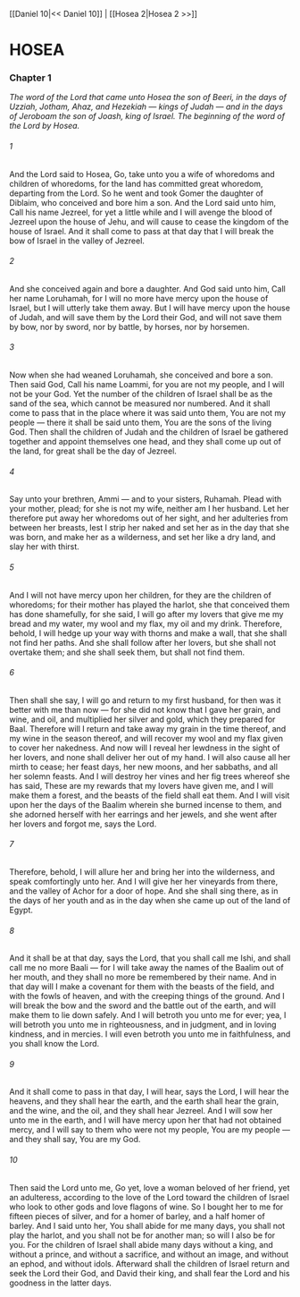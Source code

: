 [[Daniel 10|<< Daniel 10]]  |  [[Hosea 2|Hosea 2 >>]]

# HOSEA
### Chapter 1

*The word of the Lord that came unto Hosea the son of Beeri, in the days of Uzziah, Jotham, Ahaz, and Hezekiah — kings of Judah — and in the days of Jeroboam the son of Joash, king of Israel. The beginning of the word of the Lord by Hosea.*

###### 1
And the Lord said to Hosea, Go, take unto you a wife of whoredoms and children of whoredoms, for the land has committed great whoredom, departing from the Lord. So he went and took Gomer the daughter of Diblaim, who conceived and bore him a son. And the Lord said unto him, Call his name Jezreel, for yet a little while and I will avenge the blood of Jezreel upon the house of Jehu, and will cause to cease the kingdom of the house of Israel. And it shall come to pass at that day that I will break the bow of Israel in the valley of Jezreel.

###### 2
And she conceived again and bore a daughter. And God said unto him, Call her name Loruhamah, for I will no more have mercy upon the house of Israel, but I will utterly take them away. But I will have mercy upon the house of Judah, and will save them by the Lord their God, and will not save them by bow, nor by sword, nor by battle, by horses, nor by horsemen.

###### 3
Now when she had weaned Loruhamah, she conceived and bore a son. Then said God, Call his name Loammi, for you are not my people, and I will not be your God. Yet the number of the children of Israel shall be as the sand of the sea, which cannot be measured nor numbered. And it shall come to pass that in the place where it was said unto them, You are not my people — there it shall be said unto them, You are the sons of the living God. Then shall the children of Judah and the children of Israel be gathered together and appoint themselves one head, and they shall come up out of the land, for great shall be the day of Jezreel.

###### 4
Say unto your brethren, Ammi — and to your sisters, Ruhamah. Plead with your mother, plead; for she is not my wife, neither am I her husband. Let her therefore put away her whoredoms out of her sight, and her adulteries from between her breasts, lest I strip her naked and set her as in the day that she was born, and make her as a wilderness, and set her like a dry land, and slay her with thirst.

###### 5
And I will not have mercy upon her children, for they are the children of whoredoms; for their mother has played the harlot, she that conceived them has done shamefully, for she said, I will go after my lovers that give me my bread and my water, my wool and my flax, my oil and my drink. Therefore, behold, I will hedge up your way with thorns and make a wall, that she shall not find her paths. And she shall follow after her lovers, but she shall not overtake them; and she shall seek them, but shall not find them.

###### 6
Then shall she say, I will go and return to my first husband, for then was it better with me than now — for she did not know that I gave her grain, and wine, and oil, and multiplied her silver and gold, which they prepared for Baal. Therefore will I return and take away my grain in the time thereof, and my wine in the season thereof, and will recover my wool and my flax given to cover her nakedness. And now will I reveal her lewdness in the sight of her lovers, and none shall deliver her out of my hand. I will also cause all her mirth to cease; her feast days, her new moons, and her sabbaths, and all her solemn feasts. And I will destroy her vines and her fig trees whereof she has said, These are my rewards that my lovers have given me, and I will make them a forest, and the beasts of the field shall eat them. And I will visit upon her the days of the Baalim wherein she burned incense to them, and she adorned herself with her earrings and her jewels, and she went after her lovers and forgot me, says the Lord.

###### 7
Therefore, behold, I will allure her and bring her into the wilderness, and speak comfortingly unto her. And I will give her her vineyards from there, and the valley of Achor for a door of hope. And she shall sing there, as in the days of her youth and as in the day when she came up out of the land of Egypt.

###### 8
And it shall be at that day, says the Lord, that you shall call me Ishi, and shall call me no more Baali — for I will take away the names of the Baalim out of her mouth, and they shall no more be remembered by their name. And in that day will I make a covenant for them with the beasts of the field, and with the fowls of heaven, and with the creeping things of the ground. And I will break the bow and the sword and the battle out of the earth, and will make them to lie down safely. And I will betroth you unto me for ever; yea, I will betroth you unto me in righteousness, and in judgment, and in loving kindness, and in mercies. I will even betroth you unto me in faithfulness, and you shall know the Lord.

###### 9
And it shall come to pass in that day, I will hear, says the Lord, I will hear the heavens, and they shall hear the earth, and the earth shall hear the grain, and the wine, and the oil, and they shall hear Jezreel. And I will sow her unto me in the earth, and I will have mercy upon her that had not obtained mercy, and I will say to them who were not my people, You are my people — and they shall say, You are my God.

###### 10
Then said the Lord unto me, Go yet, love a woman beloved of her friend, yet an adulteress, according to the love of the Lord toward the children of Israel who look to other gods and love flagons of wine. So I bought her to me for fifteen pieces of silver, and for a homer of barley, and a half homer of barley. And I said unto her, You shall abide for me many days, you shall not play the harlot, and you shall not be for another man; so will I also be for you. For the children of Israel shall abide many days without a king, and without a prince, and without a sacrifice, and without an image, and without an ephod, and without idols. Afterward shall the children of Israel return and seek the Lord their God, and David their king, and shall fear the Lord and his goodness in the latter days.